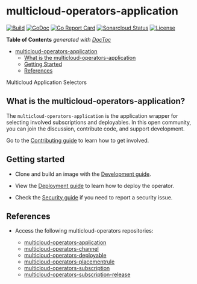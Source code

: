 # multicloud-operators-application

[![Build](https://api.travis-ci.com/open-cluster-management/multicloud-operators-application.svg?branch=master)](https://api.travis-ci.com/open-cluster-management/multicloud-operators-application.svg?branch=master)
[![GoDoc](https://godoc.org/github.com/open-cluster-management/multicloud-operators-application?status.svg)](https://godoc.org/github.com/open-cluster-management/multicloud-operators-application)
[![Go Report Card](https://goreportcard.com/badge/github.com/open-cluster-management/multicloud-operators-application)](https://goreportcard.com/report/github.com/open-cluster-management/multicloud-operators-application)
[![Sonarcloud Status](https://sonarcloud.io/api/project_badges/measure?project=open-cluster-management_multicloud-operators-application&metric=coverage)](https://sonarcloud.io/api/project_badges/measure?project=open-cluster-management_multicloud-operators-application&metric=coverage)
[![License](https://img.shields.io/:license-apache-blue.svg)](http://www.apache.org/licenses/LICENSE-2.0.html)

<!-- START doctoc generated TOC please keep comment here to allow auto update -->
<!-- DON'T EDIT THIS SECTION, INSTEAD RE-RUN doctoc TO UPDATE -->
**Table of Contents**  *generated with [DocToc](https://github.com/thlorenz/doctoc)*

- [multicloud-operators-application](#multicloud-operators-application)
    - [What is the multicloud-operators-application](#what-is-the-multicloud-operators-application)
    - [Getting Started](#getting-started)
    - [References](#references)

<!-- END doctoc generated TOC please keep comment here to allow auto update -->

Multicloud Application Selectors

## What is the multicloud-operators-application?

The `multicloud-operators-application` is the application wrapper for selecting involved subscriptions and deployables. In this open community, you can join the discussion, contribute code, and support development.

Go to the [Contributing guide](CONTRIBUTING.md) to learn how to get involved.

## Getting started

- Clone and build an image with the [Development guide](docs/development.md).

- View the [Deployment guide](docs/deployment.md) to learn how to deploy the operator.

- Check the [Security guide](SECURITY.md) if you need to report a security issue.

## References

- Access the following multicloud-operators repositories:

    - [multicloud-operators-application](https://github.com/open-cluster-management/multicloud-operators-application)
    - [multicloud-operators-channel](https://github.com/open-cluster-management/multicloud-operators-channel)
    - [multicloud-operators-deployable](https://github.com/open-cluster-management/multicloud-operators-deployable)
    - [multicloud-operators-placementrule](https://github.com/open-cluster-management/multicloud-operators-placementrule)
    - [multicloud-operators-subscription](https://github.com/open-cluster-management/multicloud-operators-subscription)
    - [multicloud-operators-subscription-release](https://github.com/open-cluster-management/multicloud-operators-subscription-release)

